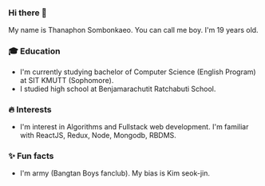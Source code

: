 ### Hi there 👋
My name is Thanaphon Sombonkaeo. You can call me boy. I'm 19 years old.
### 🎓 Education
- I'm currently studying bachelor of Computer Science (English Program) at SIT KMUTT (Sophomore).
- I studied high school at Benjamarachutit Ratchabuti School.
### 🔥 Interests
- I'm interest in Algorithms and Fullstack web development. I'm familiar with ReactJS, Redux, Node, Mongodb, RBDMS.
### ✨ Fun facts
- I'm army (Bangtan Boys fanclub). My bias is Kim seok-jin.
